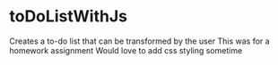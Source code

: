 # toDoListWithJs
Creates a to-do list that can be transformed by the user
This was for a homework assignment
Would love to add css styling sometime
